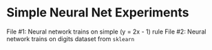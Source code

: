 # Simple Neural Net Experiments

File #1: Neural network trains on simple (y = 2x - 1) rule
File #2: Neural network trains on digits dataset from ```sklearn```